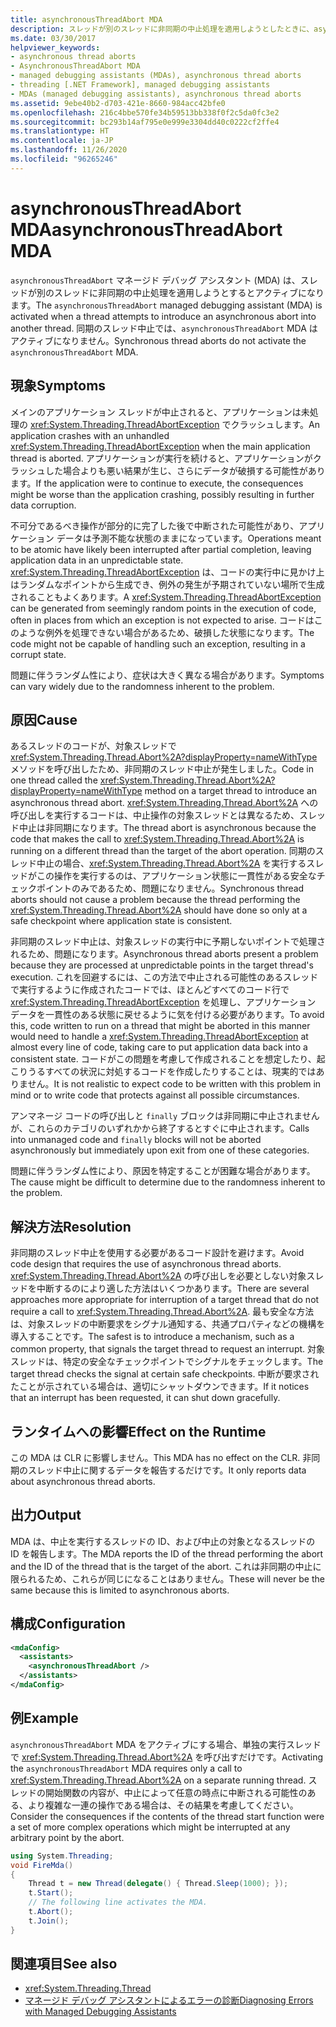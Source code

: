 ```yaml
---
title: asynchronousThreadAbort MDA
description: スレッドが別のスレッドに非同期の中止処理を適用しようとしたときに、asynchronousThreadAbort マネージド デバッグ アシスタント (MDA) がアクティブになる方法について確認します。
ms.date: 03/30/2017
helpviewer_keywords:
- asynchronous thread aborts
- AsynchronousThreadAbort MDA
- managed debugging assistants (MDAs), asynchronous thread aborts
- threading [.NET Framework], managed debugging assistants
- MDAs (managed debugging assistants), asynchronous thread aborts
ms.assetid: 9ebe40b2-d703-421e-8660-984acc42bfe0
ms.openlocfilehash: 216c4bbe570fe34b59513bb338f0f2c5da0fc3e2
ms.sourcegitcommit: bc293b14af795e0e999e3304dd40c0222cf2ffe4
ms.translationtype: HT
ms.contentlocale: ja-JP
ms.lasthandoff: 11/26/2020
ms.locfileid: "96265246"
---
```

# <a name="asynchronousthreadabort-mda"></a><span data-ttu-id="c52f1-103">asynchronousThreadAbort MDA</span><span class="sxs-lookup"><span data-stu-id="c52f1-103">asynchronousThreadAbort MDA</span></span>

<span data-ttu-id="c52f1-104">`asynchronousThreadAbort` マネージド デバッグ アシスタント (MDA) は、スレッドが別のスレッドに非同期の中止処理を適用しようとするとアクティブになります。</span><span class="sxs-lookup"><span data-stu-id="c52f1-104">The `asynchronousThreadAbort` managed debugging assistant (MDA) is activated when a thread attempts to introduce an asynchronous abort into another thread.</span></span> <span data-ttu-id="c52f1-105">同期のスレッド中止では、`asynchronousThreadAbort` MDA はアクティブになりません。</span><span class="sxs-lookup"><span data-stu-id="c52f1-105">Synchronous thread aborts do not activate the `asynchronousThreadAbort` MDA.</span></span>

## <a name="symptoms"></a><span data-ttu-id="c52f1-106">現象</span><span class="sxs-lookup"><span data-stu-id="c52f1-106">Symptoms</span></span>

 <span data-ttu-id="c52f1-107">メインのアプリケーション スレッドが中止されると、アプリケーションは未処理の <xref:System.Threading.ThreadAbortException> でクラッシュします。</span><span class="sxs-lookup"><span data-stu-id="c52f1-107">An application crashes with an unhandled <xref:System.Threading.ThreadAbortException> when the main application thread is aborted.</span></span> <span data-ttu-id="c52f1-108">アプリケーションが実行を続けると、アプリケーションがクラッシュした場合よりも悪い結果が生じ、さらにデータが破損する可能性があります。</span><span class="sxs-lookup"><span data-stu-id="c52f1-108">If the application were to continue to execute, the consequences might be worse than the application crashing, possibly resulting in further data corruption.</span></span>

 <span data-ttu-id="c52f1-109">不可分であるべき操作が部分的に完了した後で中断された可能性があり、アプリケーション データは予測不能な状態のままになっています。</span><span class="sxs-lookup"><span data-stu-id="c52f1-109">Operations meant to be atomic have likely been interrupted after partial completion, leaving application data in an unpredictable state.</span></span> <span data-ttu-id="c52f1-110"><xref:System.Threading.ThreadAbortException> は、コードの実行中に見かけ上はランダムなポイントから生成でき、例外の発生が予期されていない場所で生成されることもよくあります。</span><span class="sxs-lookup"><span data-stu-id="c52f1-110">A <xref:System.Threading.ThreadAbortException> can be generated from seemingly random points in the execution of code, often in places from which an exception is not expected to arise.</span></span> <span data-ttu-id="c52f1-111">コードはこのような例外を処理できない場合があるため、破損した状態になります。</span><span class="sxs-lookup"><span data-stu-id="c52f1-111">The code might not be capable of handling such an exception, resulting in a corrupt state.</span></span>

 <span data-ttu-id="c52f1-112">問題に伴うランダム性により、症状は大きく異なる場合があります。</span><span class="sxs-lookup"><span data-stu-id="c52f1-112">Symptoms can vary widely due to the randomness inherent to the problem.</span></span>

## <a name="cause"></a><span data-ttu-id="c52f1-113">原因</span><span class="sxs-lookup"><span data-stu-id="c52f1-113">Cause</span></span>

 <span data-ttu-id="c52f1-114">あるスレッドのコードが、対象スレッドで <xref:System.Threading.Thread.Abort%2A?displayProperty=nameWithType> メソッドを呼び出したため、非同期のスレッド中止が発生しました。</span><span class="sxs-lookup"><span data-stu-id="c52f1-114">Code in one thread called the <xref:System.Threading.Thread.Abort%2A?displayProperty=nameWithType> method on a target thread to introduce an asynchronous thread abort.</span></span> <span data-ttu-id="c52f1-115"><xref:System.Threading.Thread.Abort%2A> への呼び出しを実行するコードは、中止操作の対象スレッドとは異なるため、スレッド中止は非同期になります。</span><span class="sxs-lookup"><span data-stu-id="c52f1-115">The thread abort is asynchronous because the code that makes the call to <xref:System.Threading.Thread.Abort%2A> is running on a different thread than the target of the abort operation.</span></span> <span data-ttu-id="c52f1-116">同期のスレッド中止の場合、<xref:System.Threading.Thread.Abort%2A> を実行するスレッドがこの操作を実行するのは、アプリケーション状態に一貫性がある安全なチェックポイントのみであるため、問題になりません。</span><span class="sxs-lookup"><span data-stu-id="c52f1-116">Synchronous thread aborts should not cause a problem because the thread performing the <xref:System.Threading.Thread.Abort%2A> should have done so only at a safe checkpoint where application state is consistent.</span></span>

 <span data-ttu-id="c52f1-117">非同期のスレッド中止は、対象スレッドの実行中に予期しないポイントで処理されるため、問題になります。</span><span class="sxs-lookup"><span data-stu-id="c52f1-117">Asynchronous thread aborts present a problem because they are processed at unpredictable points in the target thread's execution.</span></span> <span data-ttu-id="c52f1-118">これを回避するには、この方法で中止される可能性のあるスレッドで実行するように作成されたコードでは、ほとんどすべてのコード行で <xref:System.Threading.ThreadAbortException> を処理し、アプリケーション データを一貫性のある状態に戻せるように気を付ける必要があります。</span><span class="sxs-lookup"><span data-stu-id="c52f1-118">To avoid this, code written to run on a thread that might be aborted in this manner would need to handle a <xref:System.Threading.ThreadAbortException> at almost every line of code, taking care to put application data back into a consistent state.</span></span> <span data-ttu-id="c52f1-119">コードがこの問題を考慮して作成されることを想定したり、起こりうるすべての状況に対処するコードを作成したりすることは、現実的ではありません。</span><span class="sxs-lookup"><span data-stu-id="c52f1-119">It is not realistic to expect code to be written with this problem in mind or to write code that protects against all possible circumstances.</span></span>

 <span data-ttu-id="c52f1-120">アンマネージ コードの呼び出しと `finally` ブロックは非同期に中止されませんが、これらのカテゴリのいずれかから終了するとすぐに中止されます。</span><span class="sxs-lookup"><span data-stu-id="c52f1-120">Calls into unmanaged code and `finally` blocks will not be aborted asynchronously but immediately upon exit from one of these categories.</span></span>

 <span data-ttu-id="c52f1-121">問題に伴うランダム性により、原因を特定することが困難な場合があります。</span><span class="sxs-lookup"><span data-stu-id="c52f1-121">The cause might be difficult to determine due to the randomness inherent to the problem.</span></span>

## <a name="resolution"></a><span data-ttu-id="c52f1-122">解決方法</span><span class="sxs-lookup"><span data-stu-id="c52f1-122">Resolution</span></span>

 <span data-ttu-id="c52f1-123">非同期のスレッド中止を使用する必要があるコード設計を避けます。</span><span class="sxs-lookup"><span data-stu-id="c52f1-123">Avoid code design that requires the use of asynchronous thread aborts.</span></span> <span data-ttu-id="c52f1-124"><xref:System.Threading.Thread.Abort%2A> の呼び出しを必要としない対象スレッドを中断するのにより適した方法はいくつかあります。</span><span class="sxs-lookup"><span data-stu-id="c52f1-124">There are several approaches more appropriate for interruption of a target thread that do not require a call to <xref:System.Threading.Thread.Abort%2A>.</span></span> <span data-ttu-id="c52f1-125">最も安全な方法は、対象スレッドの中断要求をシグナル通知する、共通プロパティなどの機構を導入することです。</span><span class="sxs-lookup"><span data-stu-id="c52f1-125">The safest is to introduce a mechanism, such as a common property, that signals the target thread to request an interrupt.</span></span> <span data-ttu-id="c52f1-126">対象スレッドは、特定の安全なチェックポイントでシグナルをチェックします。</span><span class="sxs-lookup"><span data-stu-id="c52f1-126">The target thread checks the signal at certain safe checkpoints.</span></span> <span data-ttu-id="c52f1-127">中断が要求されたことが示されている場合は、適切にシャットダウンできます。</span><span class="sxs-lookup"><span data-stu-id="c52f1-127">If it notices that an interrupt has been requested, it can shut down gracefully.</span></span>

## <a name="effect-on-the-runtime"></a><span data-ttu-id="c52f1-128">ランタイムへの影響</span><span class="sxs-lookup"><span data-stu-id="c52f1-128">Effect on the Runtime</span></span>

 <span data-ttu-id="c52f1-129">この MDA は CLR に影響しません。</span><span class="sxs-lookup"><span data-stu-id="c52f1-129">This MDA has no effect on the CLR.</span></span> <span data-ttu-id="c52f1-130">非同期のスレッド中止に関するデータを報告するだけです。</span><span class="sxs-lookup"><span data-stu-id="c52f1-130">It only reports data about asynchronous thread aborts.</span></span>

## <a name="output"></a><span data-ttu-id="c52f1-131">出力</span><span class="sxs-lookup"><span data-stu-id="c52f1-131">Output</span></span>

 <span data-ttu-id="c52f1-132">MDA は、中止を実行するスレッドの ID、および中止の対象となるスレッドの ID を報告します。</span><span class="sxs-lookup"><span data-stu-id="c52f1-132">The MDA reports the ID of the thread performing the abort and the ID of the thread that is the target of the abort.</span></span> <span data-ttu-id="c52f1-133">これは非同期の中止に限られるため、これらが同じになることはありません。</span><span class="sxs-lookup"><span data-stu-id="c52f1-133">These will never be the same because this is limited to asynchronous aborts.</span></span>

## <a name="configuration"></a><span data-ttu-id="c52f1-134">構成</span><span class="sxs-lookup"><span data-stu-id="c52f1-134">Configuration</span></span>

```xml
<mdaConfig>
  <assistants>
    <asynchronousThreadAbort />
  </assistants>
</mdaConfig>
```

## <a name="example"></a><span data-ttu-id="c52f1-135">例</span><span class="sxs-lookup"><span data-stu-id="c52f1-135">Example</span></span>

 <span data-ttu-id="c52f1-136">`asynchronousThreadAbort` MDA をアクティブにする場合、単独の実行スレッドで <xref:System.Threading.Thread.Abort%2A> を呼び出すだけです。</span><span class="sxs-lookup"><span data-stu-id="c52f1-136">Activating the `asynchronousThreadAbort` MDA requires only a call to <xref:System.Threading.Thread.Abort%2A> on a separate running thread.</span></span> <span data-ttu-id="c52f1-137">スレッドの開始関数の内容が、中止によって任意の時点に中断される可能性のある、より複雑な一連の操作である場合は、その結果を考慮してください。</span><span class="sxs-lookup"><span data-stu-id="c52f1-137">Consider the consequences if the contents of the thread start function were a set of more complex operations which might be interrupted at any arbitrary point by the abort.</span></span>

```csharp
using System.Threading;
void FireMda()
{
    Thread t = new Thread(delegate() { Thread.Sleep(1000); });
    t.Start();
    // The following line activates the MDA.
    t.Abort();
    t.Join();
}
```

## <a name="see-also"></a><span data-ttu-id="c52f1-138">関連項目</span><span class="sxs-lookup"><span data-stu-id="c52f1-138">See also</span></span>

- <xref:System.Threading.Thread>
- [<span data-ttu-id="c52f1-139">マネージド デバッグ アシスタントによるエラーの診断</span><span class="sxs-lookup"><span data-stu-id="c52f1-139">Diagnosing Errors with Managed Debugging Assistants</span></span>](diagnosing-errors-with-managed-debugging-assistants.md)

